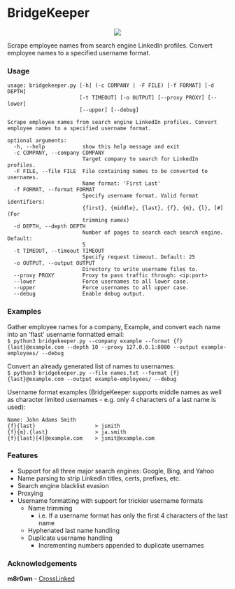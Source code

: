 # BridgeKeeper

<p align="center"><img src="https://media.giphy.com/media/e9aSISpSTtU4w/giphy.gif"></p>

Scrape employee names from search engine LinkedIn profiles. Convert employee names to a specified username format.

### Usage

```
usage: bridgekeeper.py [-h] (-c COMPANY | -F FILE) [-f FORMAT] [-d DEPTH]
                       [-t TIMEOUT] [-o OUTPUT] [--proxy PROXY] [--lower]
                       [--upper] [--debug]

Scrape employee names from search engine LinkedIn profiles. Convert employee names to a specified username format.

optional arguments:
  -h, --help            show this help message and exit
  -c COMPANY, --company COMPANY
                        Target company to search for LinkedIn profiles.
  -F FILE, --file FILE  File containing names to be converted to usernames.
                        Name format: 'First Last'
  -f FORMAT, --format FORMAT
                        Specify username format. Valid format identifiers:
                        {first}, {middle}, {last}, {f}, {m}, {l}, [#] (For
                        trimming names)
  -d DEPTH, --depth DEPTH
                        Number of pages to search each search engine. Default:
                        5
  -t TIMEOUT, --timeout TIMEOUT
                        Specify request timeout. Default: 25
  -o OUTPUT, --output OUTPUT
                        Directory to write username files to.
  --proxy PROXY         Proxy to pass traffic through: <ip:port>
  --lower               Force usernames to all lower case.
  --upper               Force usernames to all upper case.
  --debug               Enable debug output.
```

### Examples

Gather employee names for a company, Example, and convert each name into an 'flast' username formatted email:<br>
`$ python3 bridgekeeper.py --company example --format {f}{last}@example.com --depth 10 --proxy 127.0.0.1:8080 --output example-employees/ --debug`

Convert an already generated list of names to usernames:<br>
`$ python3 bridgekeeper.py --file names.txt --format {f}{last}@example.com --output example-employees/ --debug`


Username format examples (BridgeKeeper supports middle names as well as character limited usernames - e.g. only 4 characters of a last name is used):<br>
```
Name: John Adams Smith
{f}{last}                   > jsmith
{f}{m}.{last}               > ja.smith
{f}{last}[4]@example.com    > jsmit@example.com
```

### Features

* Support for all three major search engines: Google, Bing, and Yahoo
* Name parsing to strip LinkedIn titles, certs, prefixes, etc.
* Search engine blacklist evasion
* Proxying
* Username formatting with support for trickier username formats
  * Name trimming
    * i.e. If a username format has only the first 4 characters of the last name
  * Hyphenated last name handling
  * Duplicate username handling
    * Incrementing numbers appended to duplicate usernames

### Acknowledgements

**m8r0wn** - [CrossLinked](https://github.com/m8r0wn/CrossLinked)
